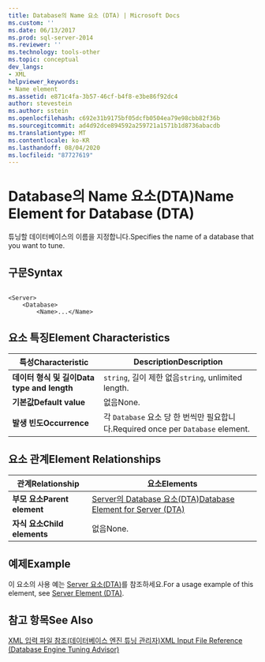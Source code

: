 ```yaml
---
title: Database의 Name 요소 (DTA) | Microsoft Docs
ms.custom: ''
ms.date: 06/13/2017
ms.prod: sql-server-2014
ms.reviewer: ''
ms.technology: tools-other
ms.topic: conceptual
dev_langs:
- XML
helpviewer_keywords:
- Name element
ms.assetid: e871c4fa-3b57-46cf-b4f8-e3be86f92dc4
author: stevestein
ms.author: sstein
ms.openlocfilehash: c692e31b9175bf05dcfb0504ea79e98cbb82f36b
ms.sourcegitcommit: ad4d92dce894592a259721a1571b1d8736abacdb
ms.translationtype: MT
ms.contentlocale: ko-KR
ms.lasthandoff: 08/04/2020
ms.locfileid: "87727619"
---
```

# <a name="name-element-for-database-dta"></a><span data-ttu-id="8dc7a-102">Database의 Name 요소(DTA)</span><span class="sxs-lookup"><span data-stu-id="8dc7a-102">Name Element for Database (DTA)</span></span>
  <span data-ttu-id="8dc7a-103">튜닝할 데이터베이스의 이름을 지정합니다.</span><span class="sxs-lookup"><span data-stu-id="8dc7a-103">Specifies the name of a database that you want to tune.</span></span>  
  
## <a name="syntax"></a><span data-ttu-id="8dc7a-104">구문</span><span class="sxs-lookup"><span data-stu-id="8dc7a-104">Syntax</span></span>  
  
```  
  
<Server>  
    <Database>  
        <Name>...</Name>  
```  
  
## <a name="element-characteristics"></a><span data-ttu-id="8dc7a-105">요소 특징</span><span class="sxs-lookup"><span data-stu-id="8dc7a-105">Element Characteristics</span></span>  
  
|<span data-ttu-id="8dc7a-106">특성</span><span class="sxs-lookup"><span data-stu-id="8dc7a-106">Characteristic</span></span>|<span data-ttu-id="8dc7a-107">Description</span><span class="sxs-lookup"><span data-stu-id="8dc7a-107">Description</span></span>|  
|--------------------|-----------------|  
|<span data-ttu-id="8dc7a-108">**데이터 형식 및 길이**</span><span class="sxs-lookup"><span data-stu-id="8dc7a-108">**Data type and length**</span></span>|<span data-ttu-id="8dc7a-109">`string`, 길이 제한 없음</span><span class="sxs-lookup"><span data-stu-id="8dc7a-109">`string`, unlimited length.</span></span>|  
|<span data-ttu-id="8dc7a-110">**기본값**</span><span class="sxs-lookup"><span data-stu-id="8dc7a-110">**Default value**</span></span>|<span data-ttu-id="8dc7a-111">없음</span><span class="sxs-lookup"><span data-stu-id="8dc7a-111">None.</span></span>|  
|<span data-ttu-id="8dc7a-112">**발생 빈도**</span><span class="sxs-lookup"><span data-stu-id="8dc7a-112">**Occurrence**</span></span>|<span data-ttu-id="8dc7a-113">각 `Database` 요소 당 한 번씩만 필요합니다.</span><span class="sxs-lookup"><span data-stu-id="8dc7a-113">Required once per `Database` element.</span></span>|  
  
## <a name="element-relationships"></a><span data-ttu-id="8dc7a-114">요소 관계</span><span class="sxs-lookup"><span data-stu-id="8dc7a-114">Element Relationships</span></span>  
  
|<span data-ttu-id="8dc7a-115">관계</span><span class="sxs-lookup"><span data-stu-id="8dc7a-115">Relationship</span></span>|<span data-ttu-id="8dc7a-116">요소</span><span class="sxs-lookup"><span data-stu-id="8dc7a-116">Elements</span></span>|  
|------------------|--------------|  
|<span data-ttu-id="8dc7a-117">**부모 요소**</span><span class="sxs-lookup"><span data-stu-id="8dc7a-117">**Parent element**</span></span>|[<span data-ttu-id="8dc7a-118">Server의 Database 요소&#40;DTA&#41;</span><span class="sxs-lookup"><span data-stu-id="8dc7a-118">Database Element for Server &#40;DTA&#41;</span></span>](database-element-for-server-dta.md)|  
|<span data-ttu-id="8dc7a-119">**자식 요소**</span><span class="sxs-lookup"><span data-stu-id="8dc7a-119">**Child elements**</span></span>|<span data-ttu-id="8dc7a-120">없음</span><span class="sxs-lookup"><span data-stu-id="8dc7a-120">None.</span></span>|  
  
## <a name="example"></a><span data-ttu-id="8dc7a-121">예제</span><span class="sxs-lookup"><span data-stu-id="8dc7a-121">Example</span></span>  
 <span data-ttu-id="8dc7a-122">이 요소의 사용 예는 [Server 요소&#40;DTA&#41;](server-element-dta.md)를 참조하세요.</span><span class="sxs-lookup"><span data-stu-id="8dc7a-122">For a usage example of this element, see [Server Element &#40;DTA&#41;](server-element-dta.md).</span></span>  
  
## <a name="see-also"></a><span data-ttu-id="8dc7a-123">참고 항목</span><span class="sxs-lookup"><span data-stu-id="8dc7a-123">See Also</span></span>  
 [<span data-ttu-id="8dc7a-124">XML 입력 파일 참조&#40;데이터베이스 엔진 튜닝 관리자&#41;</span><span class="sxs-lookup"><span data-stu-id="8dc7a-124">XML Input File Reference &#40;Database Engine Tuning Advisor&#41;</span></span>](xml-input-file-reference-database-engine-tuning-advisor.md)  
  
  
